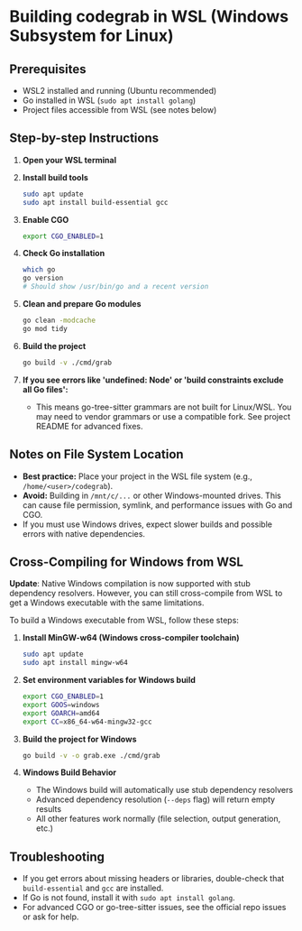 # Building codegrab in WSL (Windows Subsystem for Linux)

## Prerequisites
- WSL2 installed and running (Ubuntu recommended)
- Go installed in WSL (`sudo apt install golang`)
- Project files accessible from WSL (see notes below)

## Step-by-step Instructions

1. **Open your WSL terminal**

2. **Install build tools**
   ```bash
   sudo apt update
   sudo apt install build-essential gcc
   ```

3. **Enable CGO**
   ```bash
   export CGO_ENABLED=1
   ```

4. **Check Go installation**
   ```bash
   which go
   go version
   # Should show /usr/bin/go and a recent version
   ```

5. **Clean and prepare Go modules**
   ```bash
   go clean -modcache
   go mod tidy
   ```

6. **Build the project**
   ```bash
   go build -v ./cmd/grab
   ```

7. **If you see errors like 'undefined: Node' or 'build constraints exclude all Go files':**
   - This means go-tree-sitter grammars are not built for Linux/WSL. You may need to vendor grammars or use a compatible fork. See project README for advanced fixes.

## Notes on File System Location
- **Best practice:** Place your project in the WSL file system (e.g., `/home/<user>/codegrab`).
- **Avoid:** Building in `/mnt/c/...` or other Windows-mounted drives. This can cause file permission, symlink, and performance issues with Go and CGO.
- If you must use Windows drives, expect slower builds and possible errors with native dependencies.


## Cross-Compiling for Windows from WSL

**Update**: Native Windows compilation is now supported with stub dependency resolvers. However, you can still cross-compile from WSL to get a Windows executable with the same limitations.

To build a Windows executable from WSL, follow these steps:

1. **Install MinGW-w64 (Windows cross-compiler toolchain)**
   ```bash
   sudo apt update
   sudo apt install mingw-w64
   ```

2. **Set environment variables for Windows build**
   ```bash
   export CGO_ENABLED=1
   export GOOS=windows
   export GOARCH=amd64
   export CC=x86_64-w64-mingw32-gcc
   ```

3. **Build the project for Windows**
   ```bash
   go build -v -o grab.exe ./cmd/grab
   ```

4. **Windows Build Behavior**
   - The Windows build will automatically use stub dependency resolvers
   - Advanced dependency resolution (`--deps` flag) will return empty results
   - All other features work normally (file selection, output generation, etc.)

## Troubleshooting
- If you get errors about missing headers or libraries, double-check that `build-essential` and `gcc` are installed.
- If Go is not found, install it with `sudo apt install golang`.
- For advanced CGO or go-tree-sitter issues, see the official repo issues or ask for help.
